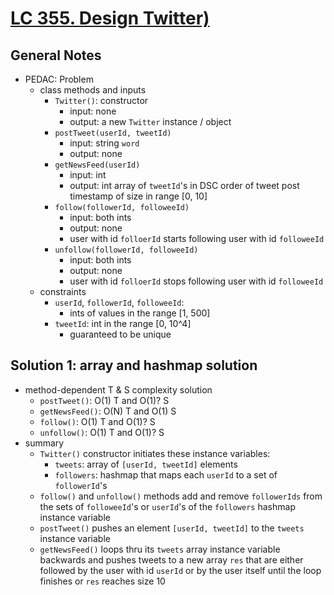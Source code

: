 # [LC 355. Design Twitter)](https://leetcode.com/problems/design-twitter/description/)

## General Notes

- PEDAC: Problem
  - class methods and inputs
    - `Twitter()`: constructor
      - input: none
      - output: a new `Twitter` instance / object
    - `postTweet(userId, tweetId)`
      - input: string `word`
      - output: none
    - `getNewsFeed(userId)`
      - input: int
      - output: int array of `tweetId`'s in DSC order of tweet post timestamp of size in range \[0, 10]
    - `follow(followerId, followeeId)`
      - input: both ints
      - output: none
      - user with id `folloerId` starts following user with id `followeeId`
    - `unfollow(followerId, followeeId)`
      - input: both ints
      - output: none
      - user with id `folloerId` stops following user with id `followeeId`
  - constraints
    - `userId`, `followerId`, `followeeId`:
      - ints of values in the range \[1, 500]
    - `tweetId`: int in the range \[0, 10^4]
      - guaranteed to be unique

## Solution 1: array and hashmap solution

- method-dependent T & S complexity solution
  - `postTweet()`: O(1) T and O(1)? S
  - `getNewsFeed()`: O(N) T and O(1) S
  - `follow()`: O(1) T and O(1)? S
  - `unfollow()`: O(1) T and O(1)? S
- summary
  - `Twitter()` constructor initiates these instance variables:
    - `tweets`: array of `[userId, tweetId]` elements
    - `followers`: hashmap that maps each `userId` to a set of `followerId`'s
  - `follow()` and `unfollow()` methods add and remove `followerIds` from the sets of `followeeId`'s or `userId`'s of the `followers` hashmap instance variable
  - `postTweet()` pushes an element `[userId, tweetId]` to the `tweets` instance variable
  - `getNewsFeed()` loops thru its `tweets` array instance variable backwards and pushes tweets to a new array `res` that are either followed by the user with id `userId` or by the user itself until the loop finishes or `res` reaches size 10
